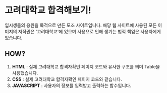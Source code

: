 # 고려대학교 합격해보기!
입시생들의 응원을 목적으로 만든 모조 사이트입니다.
해당 웹 사이트에 사용된 모든 이미지의 저작권은 '고려대학교'에 있으며 사용으로 인해 생기는 법적 책임은 사용자에게 있습니다.

## HOW?
1. **HTML** : 실제 고려대학교 합격자확인 페이지 코드와 유사한 구조를 띄며 Table을 사용했습니다.
2. **CSS** : 실제 고려대학교 합격자확인 페이지 코드와 같습니다.
3. **JAVASCRIPT** : 사용자의 정보를 입력받고 출력하는 함수입니다.
